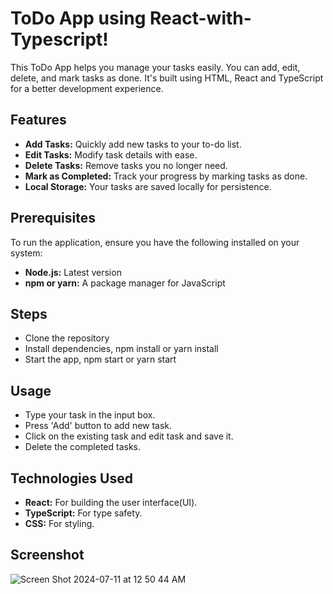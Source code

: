# ToDo App using React-with-Typescript!
This ToDo App helps you manage your tasks easily. You can add, edit, delete, and mark tasks as done. It's built using HTML, React and TypeScript for a better development experience.

## Features
- **Add Tasks:** Quickly add new tasks to your to-do list.
- **Edit Tasks:** Modify task details with ease.
- **Delete Tasks:** Remove tasks you no longer need.
- **Mark as Completed:** Track your progress by marking tasks as done.
- **Local Storage:** Your tasks are saved locally for persistence.

## Prerequisites
To run the application, ensure you have the following installed on your system:
- **Node.js:** Latest version
- **npm or yarn:** A package manager for JavaScript

## Steps
- Clone the repository
- Install dependencies, npm install or yarn install
- Start the app, npm start or yarn start

## Usage
- Type your task in the input box.
- Press 'Add' button to add new task.
- Click on the existing task and edit task and save it.
- Delete the completed tasks.

## Technologies Used
- **React:** For building the user interface(UI).
- **TypeScript:** For type safety.
- **CSS:** For styling.

## Screenshot

![Screen Shot 2024-07-11 at 12 50 44 AM](https://github.com/sr2498/React-with-Typescript/assets/134464080/33122be4-6049-4dff-bf3c-7de45edbfd08)
